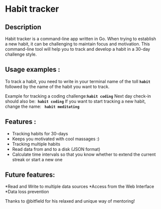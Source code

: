 # Habit tracker



## Description

Habit tracker is a command-line app written in Go. When trying to establish a new habit, it can be challenging to maintain focus and motivation. This command-line tool will help you to track and develop a  habit in a 30-day challenge style.


## Usage  examples :

To track a habit, you need to write in your terminal name of the toll **`habit`** followed by the name of the habit you want to track.

Example for tracking a coding challenge:**`habit coding`**
Next day check-in should also be:**` habit coding`**
If you want to start tracking a new habit, change the name: **` habit meditating`**

## Features :
* Tracking habits for 30-days
* Keeps you motivated with cool massages :)
* Tracking multiple habits
* Read data from and to a disk  (JSON format)
* Calculate time intervals so that you know whether to extend the current streak or start a new one

## Future features:
*Read and Write to multiple data sources
*Access from the Web Interface
*Data loss prevention

Thanks to @bitfield for his relaxed and unique way of mentoring!

